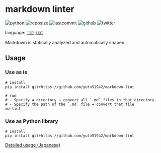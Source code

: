 # markdown linter

![python](https://img.shields.io/github/pipenv/locked/python-version/yuto51942/markdown-linter)
![reposize](https://img.shields.io/github/repo-size/yuto51942/markdown-linter)
![lastcommit](https://img.shields.io/github/last-commit/yuto51942/markdown-linter)
![github](https://img.shields.io/github/followers/yuto51942?label=FollowMe&style=social)
![twitter](https://img.shields.io/twitter/follow/cateiru?style=social)

language: [🇯🇵](../README.md)   [🇺🇸](README_en.md)

Markdown is statically analyzed and automatically shaped.

## Usage

### Use as is

```shell
# install
pip install git+https://github.com/yuto51942/markdown-lint

# run
# - Specify a directory → convert all `.md` files in that directory.
# - Specify the path of the `.md` file → convert that file
md-lint
```

### Use as Python library

```shell
# install
pip install git+https://github.com/yuto51942/markdown-lint
```

[Detailed usage (Japanese)](docs/library_doc.md)
